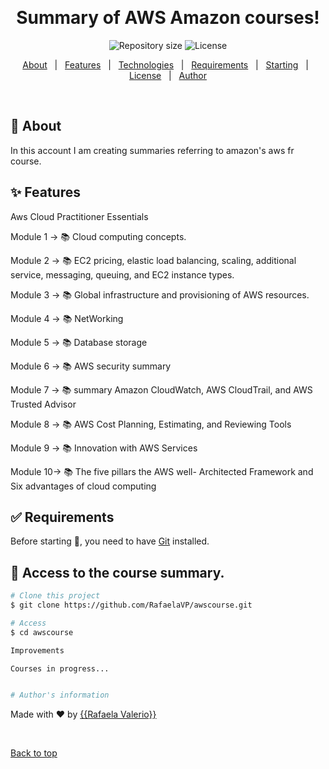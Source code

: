 <div align="center" id="top">

&#xa0;

  <!-- <a href="https://awscourse.netlify.app">Demo</a> -->
</div>

<h1 align="center">Summary of AWS Amazon courses!</h1>

<p align="center">

  <img alt="Repository size" src="https://img.shields.io/github/repo-size/RafaelaVP/awscourse?color=56BEB8">

  <img alt="License" src="https://img.shields.io/github/license/RafaelaVP/awscourse?color=56BEB8">

  <!-- <img alt="Github issues" src="https://img.shields.io/github/issues/awscourse?color=56BEB8" /> -->

  <!-- <img alt="Github forks" src="https://img.shields.io/github/forks/RafaelaVP/awscourse?color=56BEB8" /> -->

  <!-- <img alt="Github stars" src="https://img.shields.io/github/stars/RafaelaVP/awscourse?color=56BEB8" /> -->
</p>

<!-- Status -->

<!-- <h4 align="center">
	🚧  Aws Course 🚀 Under construction...  🚧
</h4>

<hr> -->

<p align="center">
  <a href="#dart-about">About</a> &#xa0; | &#xa0; 
  <a href="#sparkles-features">Features</a> &#xa0; | &#xa0;
  <a href="#rocket-technologies">Technologies</a> &#xa0; | &#xa0;
  <a href="#white_check_mark-requirements">Requirements</a> &#xa0; | &#xa0;
  <a href="#checkered_flag-starting">Starting</a> &#xa0; | &#xa0;
  <a href="#memo-license">License</a> &#xa0; | &#xa0;
  <a href="https://github.com/RafaelaVP" target="_blank">Author</a>
</p>

<br>

## :dart: About

In this account I am creating summaries referring to amazon's aws fr course.

## :sparkles: Features

Aws Cloud Practitioner Essentials

Module 1 -> :books: Cloud computing concepts.

Module 2 -> :books: EC2 pricing, elastic load balancing, scaling, additional service, messaging, queuing, and EC2 instance types.

Module 3 -> :books: Global infrastructure and provisioning of AWS resources.

Module 4 -> :books: NetWorking

Module 5 -> :books: Database storage

Module 6 -> :books: AWS security summary

Module 7 -> :books: summary Amazon CloudWatch, AWS CloudTrail, and AWS Trusted Advisor

Module 8 -> :books: AWS Cost Planning, Estimating, and Reviewing Tools

Module 9 -> :books: Innovation with AWS Services

Module 10-> :books: The five pillars the AWS well- Architected Framework and Six advantages of cloud computing

## :white_check_mark: Requirements

Before starting :checkered_flag:, you need to have [Git](https://git-scm.com) installed.

## :checkered_flag: Access to the course summary.

```bash
# Clone this project
$ git clone https://github.com/RafaelaVP/awscourse.git

# Access
$ cd awscourse

Improvements

Courses in progress...


# Author's information
```

Made with :heart: by <a href="https://github.com/RafaelaVP" target="_blank">{{Rafaela Valerio}}</a>

&#xa0;

<a href="#top">Back to top</a>

```

```
